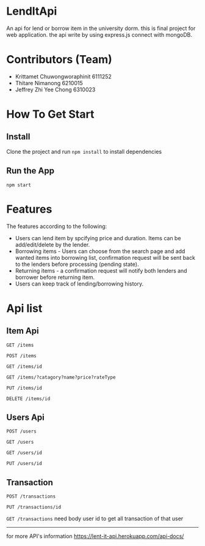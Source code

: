 # LendItApi
An api for lend or borrow item in the university dorm. this is final project for web application. the api write by using express.js connect with mongoDB.

# Contributors (Team)
- Krittamet Chuwongworaphinit 6111252
- Thitare Nimanong 6210015
- Jeffrey Zhi Yee Chong 6310023

# How To Get Start

## Install
Clone the project and run `npm install` to install dependencies

## Run the App
    npm start


# Features
The features according to the following:
- Users can lend item by spcifying price and duration. Items can be add/edit/delete by the lender.
- Borrowing items - Users can choose from the search page and add wanted items into borrowing list, confirmation request will be sent back to the lenders before processing (pending state).
- Returning items - a confirmation request will notify both lenders and borrower before returning item.
- Users can keep track of lending/borrowing history.


# Api list
## Item Api

`GET /items` 

`POST /items`

`GET /items/id`

`GET /items/?catagory?name?price?rateType`

`PUT /items/id`

`DELETE /items/id`

## Users Api 
`POST /users`

`GET /users`

`GET /users/id`

`PUT /users/id`
 


## Transaction
`POST /transactions`

`PUT /transactions/id`
 
`GET /transactions` need body user id to get all transaction of that user


****
for more API's information https://lent-it-api.herokuapp.com/api-docs/




